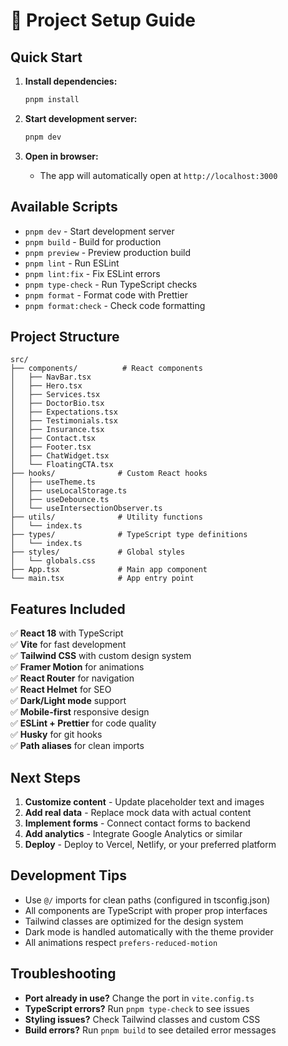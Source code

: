 # 🚀 Project Setup Guide

## Quick Start

1. **Install dependencies:**

   ```bash
   pnpm install
   ```

2. **Start development server:**

   ```bash
   pnpm dev
   ```

3. **Open in browser:**
   - The app will automatically open at `http://localhost:3000`

## Available Scripts

- `pnpm dev` - Start development server
- `pnpm build` - Build for production
- `pnpm preview` - Preview production build
- `pnpm lint` - Run ESLint
- `pnpm lint:fix` - Fix ESLint errors
- `pnpm type-check` - Run TypeScript checks
- `pnpm format` - Format code with Prettier
- `pnpm format:check` - Check code formatting

## Project Structure

```
src/
├── components/          # React components
│   ├── NavBar.tsx
│   ├── Hero.tsx
│   ├── Services.tsx
│   ├── DoctorBio.tsx
│   ├── Expectations.tsx
│   ├── Testimonials.tsx
│   ├── Insurance.tsx
│   ├── Contact.tsx
│   ├── Footer.tsx
│   ├── ChatWidget.tsx
│   └── FloatingCTA.tsx
├── hooks/              # Custom React hooks
│   ├── useTheme.ts
│   ├── useLocalStorage.ts
│   ├── useDebounce.ts
│   └── useIntersectionObserver.ts
├── utils/              # Utility functions
│   └── index.ts
├── types/              # TypeScript type definitions
│   └── index.ts
├── styles/             # Global styles
│   └── globals.css
├── App.tsx             # Main app component
└── main.tsx            # App entry point
```

## Features Included

✅ **React 18** with TypeScript  
✅ **Vite** for fast development  
✅ **Tailwind CSS** with custom design system  
✅ **Framer Motion** for animations  
✅ **React Router** for navigation  
✅ **React Helmet** for SEO  
✅ **Dark/Light mode** support  
✅ **Mobile-first** responsive design  
✅ **ESLint + Prettier** for code quality  
✅ **Husky** for git hooks  
✅ **Path aliases** for clean imports

## Next Steps

1. **Customize content** - Update placeholder text and images
2. **Add real data** - Replace mock data with actual content
3. **Implement forms** - Connect contact forms to backend
4. **Add analytics** - Integrate Google Analytics or similar
5. **Deploy** - Deploy to Vercel, Netlify, or your preferred platform

## Development Tips

- Use `@/` imports for clean paths (configured in tsconfig.json)
- All components are TypeScript with proper prop interfaces
- Tailwind classes are optimized for the design system
- Dark mode is handled automatically with the theme provider
- All animations respect `prefers-reduced-motion`

## Troubleshooting

- **Port already in use?** Change the port in `vite.config.ts`
- **TypeScript errors?** Run `pnpm type-check` to see issues
- **Styling issues?** Check Tailwind classes and custom CSS
- **Build errors?** Run `pnpm build` to see detailed error messages
